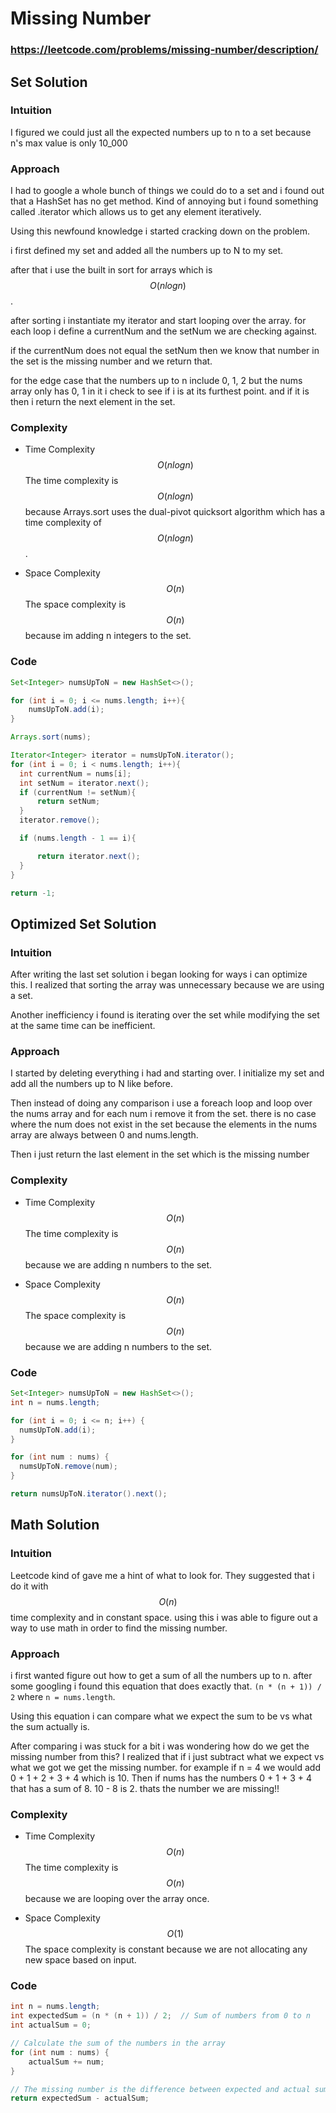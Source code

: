 # Missing Number

### https://leetcode.com/problems/missing-number/description/

## Set Solution

### Intuition
I figured we could just all the expected numbers up to n to a set because n's max value is only 10_000

### Approach
I had to google a whole bunch of things we could do to a set and i found out that a HashSet has no get method. Kind of annoying but i found something called .iterator which allows us to get any element iteratively.

Using this newfound knowledge i started cracking down on the problem.

i first defined my set and added all the numbers up to N to my set.

after that i use the built in sort for arrays which is $$O(n log n)$$.

after sorting i instantiate my iterator and start looping over the array. for each loop i define a currentNum and the setNum we are checking against.

if the currentNum does not equal the setNum then we know that number in the set is the missing number and we return that.

for the edge case that the numbers up to n include 0, 1, 2 but the nums array only has 0, 1 in it i check to see if i is at its furthest point. and if it is then i return the next element in the set.

### Complexity
* Time Complexity
$$O(n log n)$$
The time complexity is $$O(n log n)$$ because Arrays.sort uses the dual-pivot quicksort algorithm which has a time complexity of $$O(n log n)$$.

* Space Complexity
$$O(n)$$
The space complexity is $$O(n)$$ because im adding n integers to the set.

### Code

```java
Set<Integer> numsUpToN = new HashSet<>();

for (int i = 0; i <= nums.length; i++){
    numsUpToN.add(i);
}

Arrays.sort(nums);

Iterator<Integer> iterator = numsUpToN.iterator();
for (int i = 0; i < nums.length; i++){
  int currentNum = nums[i];
  int setNum = iterator.next();
  if (currentNum != setNum){
      return setNum;
  }
  iterator.remove();

  if (nums.length - 1 == i){

      return iterator.next();
  }
}

return -1;


```

## Optimized Set Solution

### Intuition
After writing the last set solution i began looking for ways i can optimize this. I realized that sorting the array was unnecessary because we are using a set.

Another inefficiency i found is iterating over the set while modifying the set at the same time can be inefficient.

### Approach

I started by deleting everything i had and starting over. I initialize my set and add all the numbers up to N like before.

Then instead of doing any comparison i use a foreach loop and loop over the nums array and for each num i remove it from the set. there is no case where the num does not exist in the set because the elements in the nums array are always between 0 and nums.length.

Then i just return the last element in the set which is the missing number

### Complexity

* Time Complexity
$$O(n)$$
The time complexity is $$O(n)$$ because we are adding n numbers to the set.

* Space Complexity
$$O(n)$$
The space complexity is $$O(n)$$ because we are adding n numbers to the set.

### Code
```java
Set<Integer> numsUpToN = new HashSet<>();
int n = nums.length;

for (int i = 0; i <= n; i++) {
  numsUpToN.add(i);
}

for (int num : nums) {
  numsUpToN.remove(num);
}

return numsUpToN.iterator().next();
```

## Math Solution

### Intuition
Leetcode kind of gave me a hint of what to look for. They suggested that i do it with $$O(n)$$ time complexity and in constant space. using this i was able to figure out a way to use math in order to find the missing number.

### Approach
i first wanted figure out how to get a sum of all the numbers up to n. after some googling i found this equation that does exactly that. `(n * (n + 1)) / 2` where `n = nums.length`.

Using this equation i can compare what we expect the sum to be vs what the sum actually is.

After comparing i was stuck for a bit i was wondering how do we get the missing number from this? I realized that if i just subtract what we expect vs what we got we get the missing number. for example if n = 4 we would add 0 + 1 + 2 + 3 + 4 which is 10. Then if nums has the numbers 0 + 1 + 3 + 4 that has a sum of 8. 10 - 8 is 2. thats the number we are missing!!


### Complexity
* Time Complexity
$$O(n)$$
The time complexity is $$O(n)$$ because we are looping over the array once.

* Space Complexity
$$O(1)$$
The space complexity is constant because we are not allocating any new space based on input.

### Code
```java
int n = nums.length;
int expectedSum = (n * (n + 1)) / 2;  // Sum of numbers from 0 to n
int actualSum = 0;

// Calculate the sum of the numbers in the array
for (int num : nums) {
    actualSum += num;
}

// The missing number is the difference between expected and actual sums
return expectedSum - actualSum;
```
